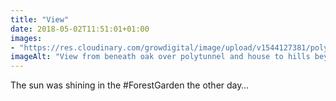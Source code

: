 ```yaml
---
title: "View"
date: 2018-05-02T11:51:01+01:00
images: 
- "https://res.cloudinary.com/growdigital/image/upload/v1544127381/polytunnel-26965349677.jpg"
imageAlt: "View from beneath oak over polytunnel and house to hills beyond the valley"
---
```


The sun was shining in the \#ForestGarden the other day…
